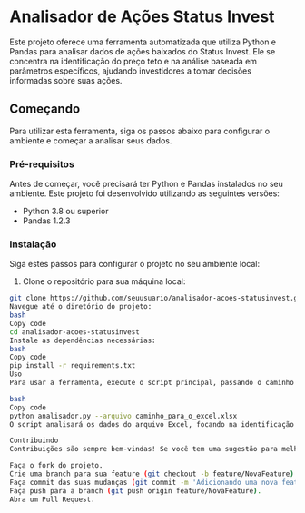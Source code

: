 # Analisador de Ações Status Invest

Este projeto oferece uma ferramenta automatizada que utiliza Python e Pandas para analisar dados de ações baixados do Status Invest. Ele se concentra na identificação do preço teto e na análise baseada em parâmetros específicos, ajudando investidores a tomar decisões informadas sobre suas ações.

## Começando

Para utilizar esta ferramenta, siga os passos abaixo para configurar o ambiente e começar a analisar seus dados.

### Pré-requisitos

Antes de começar, você precisará ter Python e Pandas instalados no seu ambiente. Este projeto foi desenvolvido utilizando as seguintes versões:

- Python 3.8 ou superior
- Pandas 1.2.3

### Instalação

Siga estes passos para configurar o projeto no seu ambiente local:

1. Clone o repositório para sua máquina local:

```bash
git clone https://github.com/seuusuario/analisador-acoes-statusinvest.git
Navegue até o diretório do projeto:
bash
Copy code
cd analisador-acoes-statusinvest
Instale as dependências necessárias:
bash
Copy code
pip install -r requirements.txt
Uso
Para usar a ferramenta, execute o script principal, passando o caminho para o arquivo Excel baixado do Status Invest como argumento:

bash
Copy code
python analisador.py --arquivo caminho_para_o_excel.xlsx
O script analisará os dados do arquivo Excel, focando na identificação do preço teto e em outros parâmetros definidos, e exibirá a análise no terminal ou a salvará em um arquivo de saída, conforme configurado.

Contribuindo
Contribuições são sempre bem-vindas! Se você tem uma sugestão para melhorar esta ferramenta, siga estes passos para contribuir:

Faça o fork do projeto.
Crie uma branch para sua feature (git checkout -b feature/NovaFeature).
Faça commit das suas mudanças (git commit -m 'Adicionando uma nova feature').
Faça push para a branch (git push origin feature/NovaFeature).
Abra um Pull Request.
